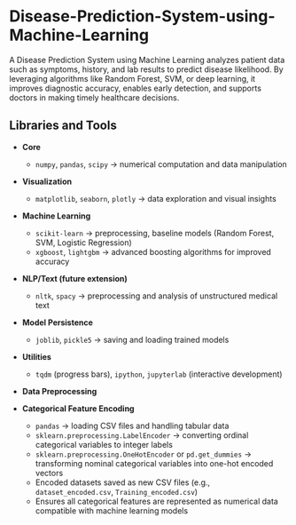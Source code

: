 # Disease-Prediction-System-using-Machine-Learning
A Disease Prediction System using Machine Learning analyzes patient data such as symptoms, history, and lab results to predict disease likelihood. By leveraging algorithms like Random Forest, SVM, or deep learning, it improves diagnostic accuracy, enables early detection, and supports doctors in making timely healthcare decisions.

## Libraries and Tools  

- **Core**  
  - `numpy`, `pandas`, `scipy` → numerical computation and data manipulation  

- **Visualization**  
  - `matplotlib`, `seaborn`, `plotly` → data exploration and visual insights  

- **Machine Learning**  
  - `scikit-learn` → preprocessing, baseline models (Random Forest, SVM, Logistic Regression)  
  - `xgboost`, `lightgbm` → advanced boosting algorithms for improved accuracy  

- **NLP/Text (future extension)**  
  - `nltk`, `spacy` → preprocessing and analysis of unstructured medical text  

- **Model Persistence**  
  - `joblib`, `pickle5` → saving and loading trained models  

- **Utilities**  
  - `tqdm` (progress bars), `ipython`, `jupyterlab` (interactive development)  

- **Data Preprocessing**
- **Categorical Feature Encoding**
  - `pandas` → loading CSV files and handling tabular data  
  - `sklearn.preprocessing.LabelEncoder` → converting ordinal categorical variables to integer labels  
  - `sklearn.preprocessing.OneHotEncoder` or `pd.get_dummies` → transforming nominal categorical variables into one-hot encoded vectors  
  - Encoded datasets saved as new CSV files (e.g., `dataset_encoded.csv`, `Training_encoded.csv`)  
  - Ensures all categorical features are represented as numerical data compatible with machine learning models
